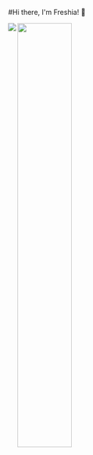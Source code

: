 #Hi there, I'm Freshia! :wave:

<img align="left" src="https://github-readme-stats.vercel.app/api?username=Freshia-Njoki&show_icons=true&theme=radical" />
<img align="left" width="47%" src="https://github-readme-stats.vercel.app/api/top-langs/?username=anuraghazra&layout=compact" />
